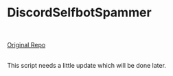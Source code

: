 # DiscordSelfbotSpammer
<br>


[Original Repo](https://github.com/hanahaneull/leaked-spambot-from-glitch-bruh-moment)


<br>This script needs a little update which will be done later.
